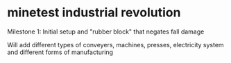 # minetest industrial revolution

Milestone 1:
    Initial setup and "rubber block" that negates fall damage

Will add different types of conveyers, machines, presses, electricity system and different forms of manufacturing